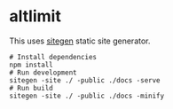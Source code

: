 # altlimit

This uses [sitegen](https://github.com/faisalraja/sitegen) static site generator.

```shell
# Install dependencies
npm install
# Run development
sitegen -site ./ -public ./docs -serve
# Run build
sitegen -site ./ -public ./docs -minify
```
